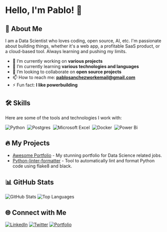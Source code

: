 # Hello, I'm Pablo! 👋

## 🚀 About Me
I am a Data Scientist who loves coding, open source, AI, etc. I'm passionate about building things, whether it's a web app, a profitable SaaS product, or a cloud-based tool. Always learning and pushing my limits.

- 🔭 I’m currently working on **various projects**
- 🌱 I’m currently learning **various technologies and languages**
- 👯 I’m looking to collaborate on **open source projects**
- 📫 How to reach me: **pablosanchezworkemail@gmail.com**
- ⚡ Fun fact: **I like powerbuilding**

## 🛠️ Skills
Here are some of the tools and technologies I work with:

![Python](https://img.shields.io/badge/python-3670A0?style=for-the-badge&logo=python&logoColor=ffdd54)&nbsp;
![Postgres](https://img.shields.io/badge/postgres-%23316192.svg?style=for-the-badge&logo=postgresql&logoColor=white)&nbsp;
![Microsoft Excel](https://img.shields.io/badge/Microsoft_Excel-217346?style=for-the-badge&logo=microsoft-excel&logoColor=white)&nbsp;
![Docker](https://img.shields.io/badge/docker-%230db7ed.svg?style=for-the-badge&logo=docker&logoColor=white)&nbsp;
![Power Bi](https://img.shields.io/badge/power_bi-F2C811?style=for-the-badge&logo=powerbi&logoColor=black)

## 🔥 My Projects
- [Awesome Portfolio](https://paulitos.github.io/DataSciencePortfolio_paulos/) - My stunning portfolio for Data Science related jobs.
- [Python-linter-formatter](https://github.com/Paulitos/python-linter-formatter) - Tool to automatically lint and format Python code using flake8 and black.

## 📊 GitHub Stats
![GitHub Stats](https://github-readme-stats.vercel.app/api?username=your-github-username&show_icons=true&theme=radical)
![Top Languages](https://github-readme-stats.vercel.app/api/top-langs/?username=your-github-username&layout=compact&theme=radical)

## 🌐 Connect with Me
[![LinkedIn](https://img.shields.io/badge/-LinkedIn-0A66C2?style=flat&logo=LinkedIn&logoColor=white)](https://www.linkedin.com/in/paulitos)
[![Twitter](https://img.shields.io/badge/-Twitter-1DA1F2?style=flat&logo=Twitter&logoColor=white)](https://twitter.com/Pa_u_los)
[![Portfolio](https://img.shields.io/badge/Portfolio-000?style=flat&logo=ko-fi&logoColor=white)](https://paulitos.github.io/DataSciencePortfolio_paulos/)
